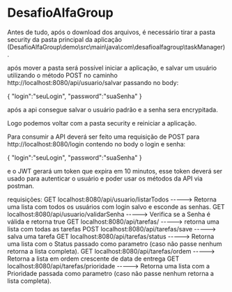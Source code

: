 # DesafioAlfaGroup

Antes de tudo, após o download dos arquivos, é necessário tirar a pasta security da pasta principal da aplicação (DesafioAlfaGroup\demo\src\main\java\com\desafioalfagroup\taskManager).

após mover a pasta será possível iniciar a aplicação, e salvar um usuário utilizando o método POST no caminho http://localhost:8080/api/usuario/salvar
passando no body:

{
    "login":"seuLogin",
    "password":"suaSenha"
}



após a api consegue salvar o usuário padrão e a senha sera encrypitada.

Logo podemos voltar com a pasta security e reiniciar a aplicação.

Para consumir a API deverá ser feito uma requisição de POST para http://localhost:8080/login contendo no body o login e senha:

{
    "login":"seuLogin",
    "password":"suaSenha"
}

e o JWT gerará um token que expira em 10 minutos, esse token deverá ser usado para autenticar o usuário e poder usar os métodos da API via postman.

requisições:
GET   localhost:8080/api/usuario/listarTodos       -----> Retorna uma lista com todos os usuários com login salvo e esconde as senhas.
GET   localhost:8080/api/usuario/validarSenha      -----> Verifica se a Senha é válida e retorna true
GET   localhost:8080/api/tarefas/                  -----> retorna uma lista com todas as tarefas
POST  localhost:8080/api/tarefas/save              -----> salva uma tarefa
GET   localhost:8080/api/tarefas/status            -----> Retorna uma lista com o Status passado como parametro (caso não passe nenhum retorna a lista completa).
GET   localhost:8080/api/tarefas/ordem             -----> Retorna a lista em ordem crescente de data de entrega
GET   localhost:8080/api/tarefas/prioridade        -----> Retorna uma lista com a Prioridade passada como parametro (caso não passe nenhum retorna a lista completa).





